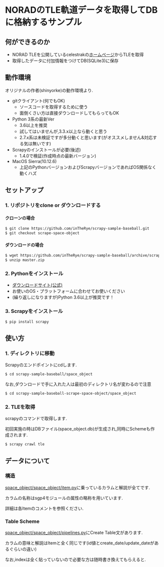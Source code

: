 # NORADのTLE軌道データを取得してDBに格納するサンプル

## 何ができるのか

* NORAD TLEを公開しているcelestrakの[ホームページ](https://www.celestrak.com/NORAD/elements/)からTLEを取得
* 取得したデータに付加情報をつけてDB(SQLite3)に保存

## 動作環境

オリジナルの作者(shinyorke)の動作環境より.

* gitクライアント(何でもOK)
    * ソースコードを取得するために使う
    * 面倒くさい方は直接ダウンロードしてもらってもOK
* Python 3系の最新Ver
    * 3.6以上を推奨
    * 試してはいませんが,3.3.x以上なら動くと思う
    * 2.7.x系は未検証ですが多分動くと思います(がオススメしません&対応する気は無いです)
* Scrapyのインストールが必要(後述)
    * 1.4.0で検証(作成時点の最新バージョン)
* MacOS Sierra(10.12.6)
    * 上記のPythonバージョンおよびScrapyバージョンであればOS関係なく動くハズ

## セットアップ

### 1. リポジトリをclone or ダウンロードする

#### クローンの場合

```bash
$ git clone https://github.com/inTheRye/scrapy-sample-baseball.git
$ git checkout scrape-space-object
```

#### ダウンロードの場合

```bash
$ wget https://github.com/inTheRye/scrapy-sample-baseball/archive/scrape-space-object.zip
$ unzip master.zip
```

### 2. Pythonをインストール

* [ダウンロードサイト(公式)](https://www.python.org/downloads/)
* お使いのOS・プラットフォームに合わせてお使いください
* (繰り返しになりますが)Python 3.6以上が推奨です！

### 3. Scrapyをインストール

```bash
$ pip install scrapy
```

## 使い方

### 1. ディレクトリに移動

Scrapyのエンドポイントにcdします.

```bash
$ cd scrapy-sample-baseball/space_object
```

なお,ダウンロードで手に入れた人は最初のディレクトリ名が変わるので注意

```bash
$ cd scrapy-sample-baseball-scrape-space-object/space_object
```

### 2. TLEを取得

scrapyのコマンドで取得します.

初回実施の時はDBファイル(space_object.db)が生成され,同時にSchemeも作成されます.

```bash
$ scrapy crawl tle
```

## データについて

### 構造

[space_object/space_object/item.py](https://github.com/inTheRye/scrapy-sample-baseball/blob/scrape-space-object/space_object/space_object/items.py)に乗っているカラムと解説が全てです.

カラムの名称はsgp4モジュールの属性の略称を用いています.

詳細は各Itemのコメントを参照ください.

### Table Scheme

[space_object/space_object/pipelines.py](https://github.com/inTheRye/scrapy-sample-baseball/blob/scrape-space-object/space_object/space_object/pipelines.py)にCreate Table文があります.

カラムの意味と解説はItemと全く同じです(id値とcreate_date/update_dateがあるぐらいの違い)

なお,indexは全く貼っていないので必要な方は随時書き換えてもらえると.
